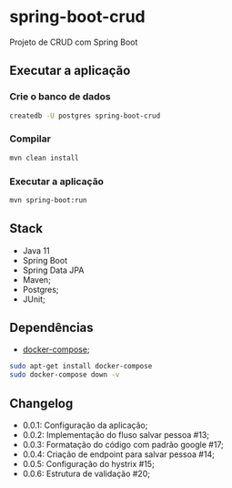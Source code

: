 # spring-boot-crud
Projeto de CRUD com Spring Boot

## Executar a aplicação
### Crie o banco de dados
```bash
createdb -U postgres spring-boot-crud
```
### Compilar
```bash
mvn clean install
```
### Executar a aplicação
```bash
mvn spring-boot:run
```

## Stack
* Java 11
* Spring Boot
* Spring Data JPA
* Maven;
* Postgres;
* JUnit;

## Dependências
* [docker-compose](https://docs.docker.com/compose/install/#install-compose);
```bash
sudo apt-get install docker-compose
sudo docker-compose down -v
```

## Changelog
- 0.0.1: Configuração da aplicação;
- 0.0.2: Implementação do fluso salvar pessoa #13;
- 0.0.3: Formatação do código com padrão google #17;
- 0.0.4: Criação de endpoint para salvar pessoa #14;
- 0.0.5: Configuração do hystrix #15;
- 0.0.6: Estrutura de validação #20;
